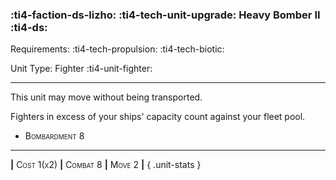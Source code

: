 ### :ti4-faction-ds-lizho: :ti4-tech-unit-upgrade: **Heavy Bomber II** :ti4-ds:

Requirements: :ti4-tech-propulsion: :ti4-tech-biotic:

Unit Type: Fighter :ti4-unit-fighter:

---

This unit may move without being transported.

Fighters in excess of your ships' capacity count against your fleet pool.

* <span style="font-variant:small-caps;">Bombardment 8</span> 

---

__|__ <span style="font-variant:small-caps;">Cost 1(x2)</span> __|__ <span style="font-variant:small-caps;">Combat 8</span> __|__ <span style="font-variant:small-caps;">Move 2</span> __|__
{ .unit-stats }
